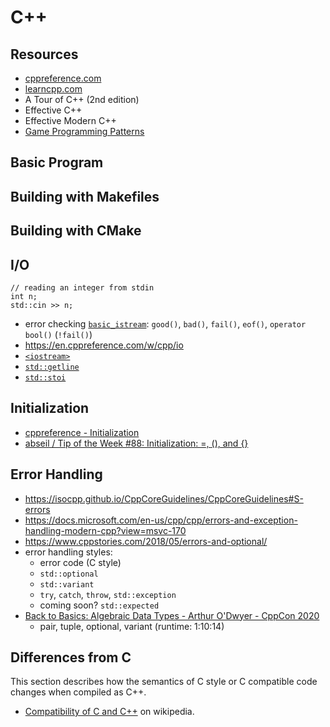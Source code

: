 # C++
## Resources
- [cppreference.com](https://en.cppreference.com/w/)
- [learncpp.com](https://www.learncpp.com/)
- A Tour of C++ (2nd edition)
- Effective C++
- Effective Modern C++
- [Game Programming Patterns](http://gameprogrammingpatterns.com/contents.html)

## Basic Program
## Building with Makefiles
## Building with CMake

## I/O
```
// reading an integer from stdin
int n;
std::cin >> n;
```
- error checking [`basic_istream`](https://en.cppreference.com/w/cpp/io/basic_istream): `good()`, `bad()`, `fail()`, `eof()`, `operator bool()` (`!fail()`)
- https://en.cppreference.com/w/cpp/io
- [`<iostream>`](https://en.cppreference.com/w/cpp/header/iostream)
- [`std::getline`](https://en.cppreference.com/w/cpp/string/basic_string/getline)
- [`std::stoi`](https://en.cppreference.com/w/cpp/string/basic_string/stol)

## Initialization
- [cppreference - Initialization](https://en.cppreference.com/w/cpp/language/initialization)
- [abseil / Tip of the Week #88: Initialization: =, (), and {}](https://abseil.io/tips/88)

## Error Handling
- https://isocpp.github.io/CppCoreGuidelines/CppCoreGuidelines#S-errors
- https://docs.microsoft.com/en-us/cpp/cpp/errors-and-exception-handling-modern-cpp?view=msvc-170
- https://www.cppstories.com/2018/05/errors-and-optional/
- error handling styles:
  - error code (C style)
  - `std::optional`
  - `std::variant`
  - `try`, `catch`, `throw`, `std::exception`
  - coming soon? `std::expected`
- [Back to Basics: Algebraic Data Types - Arthur O'Dwyer - CppCon 2020](https://youtu.be/OJzmWqCCZaM)
  - pair, tuple, optional, variant (runtime: 1:10:14)

## Differences from C
This section describes how the semantics of C style or C compatible code changes when compiled as C++.  
- [Compatibility of C and C++](https://en.wikipedia.org/wiki/Compatibility_of_C_and_C%2B%2B) on wikipedia.
